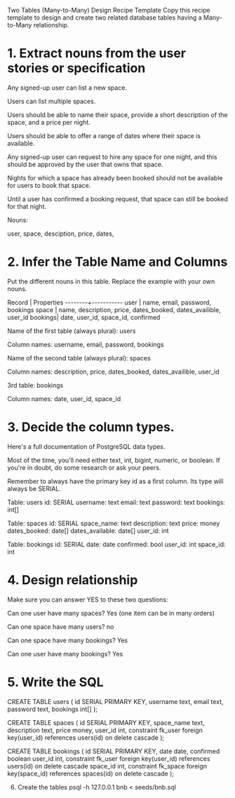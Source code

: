Two Tables (Many-to-Many) Design Recipe Template
Copy this recipe template to design and create two related database tables having a Many-to-Many relationship.

# 1. Extract nouns from the user stories or specification

Any signed-up user can list a new space.

Users can list multiple spaces.

Users should be able to name their space, provide a short description of the space, and a price per night.

Users should be able to offer a range of dates where their space is available.

Any signed-up user can request to hire any space for one night, and this should be approved by the user that owns that space.

Nights for which a space has already been booked should not be available for users to book that space.

Until a user has confirmed a booking request, that space can still be booked for that night.

Nouns:

user, space, desciption, price, dates, 

# 2. Infer the Table Name and Columns
Put the different nouns in this table. Replace the example with your own nouns.

Record	| Properties
--------+-----------
user    |  name, email, password, bookings
space   |  name, description, price, dates_booked, dates_availible, user_id
bookings|  date, user_id, space_id, confirmed


Name of the first table (always plural): users

Column names: username, email, password, bookings

Name of the second table (always plural): spaces

Column names: description, price, dates_booked, dates_availible, user_id

3rd table: bookings

Column names: date, user_id, space_id


# 3. Decide the column types.
Here's a full documentation of PostgreSQL data types.

Most of the time, you'll need either text, int, bigint, numeric, or boolean. If you're in doubt, do some research or ask your peers.

Remember to always have the primary key id as a first column. Its type will always be SERIAL.


Table: users
id: SERIAL
username: text
email: text
password: text
bookings: int[]


Table: spaces
id: SERIAL
space_name: text
description: text
price: money
dates_booked: date[]
dates_available: date[]
user_id: int


Table: bookings
id: SERIAL
date: date
confirmed: bool
user_id: int
space_id: int 


# 4. Design relationship
Make sure you can answer YES to these two questions:

Can one user have many spaces? Yes (one item can be in many orders)

Can one space have many users? no

Can one space have many bookings? Yes

Can one user have many bookings? Yes


# 5. Write the SQL

CREATE TABLE users (
    id SERIAL PRIMARY KEY,
    username text,
    email text,
    password text,
    bookings int[]
);

CREATE TABLE spaces (
    id SERIAL PRIMARY KEY,
    space_name text,
    description text,
    price money,
    user_id int, 
    constraint fk_user foreign key(user_id)
        references users(id)
        on delete cascade
);

CREATE TABLE bookings (
    id SERIAL PRIMARY KEY,
    date date,
    confirmed boolean
    user_id int,
    constraint fk_user foreign key(user_id)
        references users(id)
        on delete cascade
    space_id int,
    constraint fk_space foreign key(space_id)
        references spaces(id)
        on delete cascade 
);



6. Create the tables
psql -h 127.0.0.1 bnb < seeds/bnb.sql
